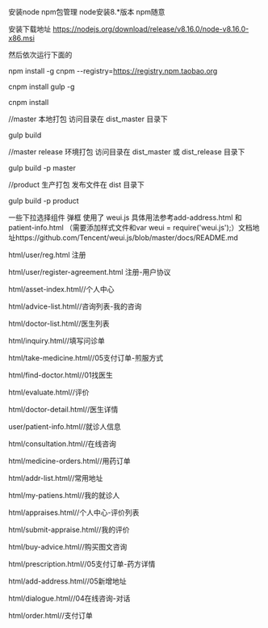 安装node npm包管理 node安装8.*版本 npm随意

安装下载地址 https://nodejs.org/download/release/v8.16.0/node-v8.16.0-x86.msi

然后依次运行下面的 

npm install -g cnpm --registry=https://registry.npm.taobao.org

cnpm install gulp -g

cnpm install

//master 本地打包 访问目录在 dist_master 目录下

gulp build 

//master release 环境打包 访问目录在 dist_master 或 dist_release 目录下

gulp build -p master

//product 生产打包 发布文件在 dist 目录下

gulp build -p product

一些下拉选择组件  弹框 使用了 weui.js 具体用法参考add-address.html 和patient-info.html （需要添加样式文件和var weui = require('weui.js');）文档地址https://github.com/Tencent/weui.js/blob/master/docs/README.md

html/user/reg.html 注册

html/user/register-agreement.html  注册-用户协议

html/asset-index.html//个人中心

html/advice-list.html//咨询列表-我的咨询

html/doctor-list.html//医生列表

html/inquiry.html//填写问诊单

html/take-medicine.html//05支付订单-煎服方式

html/find-doctor.html//01找医生

html/evaluate.html//评价

html/doctor-detail.html//医生详情

user/patient-info.html//就诊人信息

html/consultation.html//在线咨询

html/medicine-orders.html//用药订单

html/addr-list.html//常用地址

html/my-patiens.html//我的就诊人

html/appraises.html//个人中心-评价列表

html/submit-appraise.html//我的评价

html/buy-advice.html//购买图文咨询

html/prescription.html//05支付订单-药方详情

html/add-address.html//05新增地址

html/dialogue.html//04在线咨询-对话

html/order.html//支付订单


